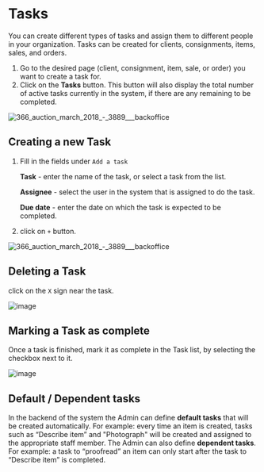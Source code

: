 # Tasks

You can create different types of tasks and assign them to different people in your organization. Tasks can be created for clients, consignments, items, sales, and orders.

1. Go to the desired page \(client, consignment, item, sale, or order\) you want to create a task for.
2. Click on the **Tasks** button. This button will also display the total number of active tasks currently in the system, if there are any remaining to be completed.

![366\_auction\_march\_2018\_-\_3889\_\_\_backoffice](https://user-images.githubusercontent.com/20393485/49064034-20eccd80-f222-11e8-9a10-9039bfa72b99.jpg)

## Creating a new Task

1. Fill in the fields under `Add a task`

   **Task** - enter the name of the task, or select a task from the list.

   **Assignee** - select the user in the system that is assigned to do the task.

   **Due date** - enter the date on which the task is expected to be completed.

2. click on `+` button.

![366\_auction\_march\_2018\_-\_3889\_\_\_backoffice](https://user-images.githubusercontent.com/20393485/49064316-2e568780-f223-11e8-9a45-6d149053fe91.jpg)

## Deleting a Task

click on the `X` sign near the task.

![image](https://user-images.githubusercontent.com/20393485/49064541-e6843000-f223-11e8-9236-944e642dea3e.png)

## Marking a Task as complete

Once a task is finished, mark it as complete in the Task list, by selecting the checkbox next to it.

![image](https://user-images.githubusercontent.com/20393485/49064800-bd17d400-f224-11e8-85b4-d0f4007a7fe1.png)

## Default / Dependent tasks

In the backend of the system the Admin can define **default tasks** that will be created automatically. For example: every time an item is created, tasks such as “Describe item” and "Photograph" will be created and assigned to the appropriate staff member. The Admin can also define **dependent tasks**. For example: a task to “proofread” an item can only start after the task to “Describe item” is completed.

